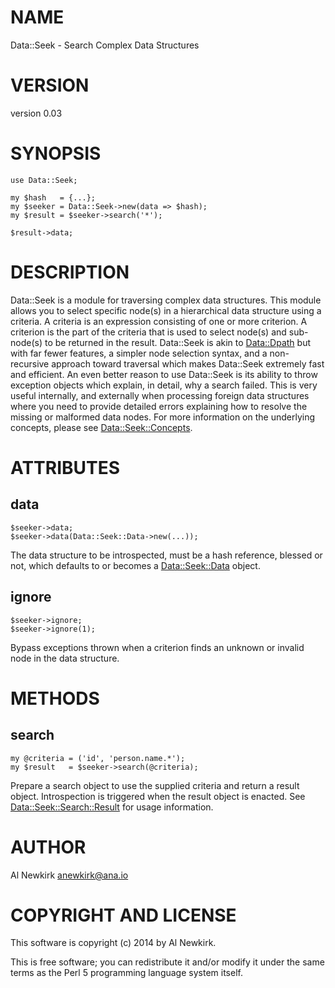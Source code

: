 # NAME

Data::Seek - Search Complex Data Structures

# VERSION

version 0.03

# SYNOPSIS

    use Data::Seek;

    my $hash   = {...};
    my $seeker = Data::Seek->new(data => $hash);
    my $result = $seeker->search('*');

    $result->data;

# DESCRIPTION

Data::Seek is a module for traversing complex data structures. This module
allows you to select specific node(s) in a hierarchical data structure using a
criteria. A criteria is an expression consisting of one or more criterion. A
criterion is the part of the criteria that is used to select node(s) and
sub-node(s) to be returned in the result. Data::Seek is akin to [Data::Dpath](http://search.cpan.org/perldoc?Data::Dpath)
but with far fewer features, a simpler node selection syntax, and a
non-recursive approach toward traversal which makes Data::Seek extremely fast
and efficient. An even better reason to use Data::Seek is its ability to throw
exception objects which explain, in detail, why a search failed. This is very
useful internally, and externally when processing foreign data structures where
you need to provide detailed errors explaining how to resolve the missing or
malformed data nodes. For more information on the underlying concepts, please
see [Data::Seek::Concepts](http://search.cpan.org/perldoc?Data::Seek::Concepts).

# ATTRIBUTES

## data

    $seeker->data;
    $seeker->data(Data::Seek::Data->new(...));

The data structure to be introspected, must be a hash reference, blessed or not,
which defaults to or becomes a [Data::Seek::Data](http://search.cpan.org/perldoc?Data::Seek::Data) object.

## ignore

    $seeker->ignore;
    $seeker->ignore(1);

Bypass exceptions thrown when a criterion finds an unknown or invalid node in
the data structure.

# METHODS

## search

    my @criteria = ('id', 'person.name.*');
    my $result   = $seeker->search(@criteria);

Prepare a search object to use the supplied criteria and return a result
object. Introspection is triggered when the result object is enacted. See
[Data::Seek::Search::Result](http://search.cpan.org/perldoc?Data::Seek::Search::Result) for usage information.

# AUTHOR

Al Newkirk <anewkirk@ana.io>

# COPYRIGHT AND LICENSE

This software is copyright (c) 2014 by Al Newkirk.

This is free software; you can redistribute it and/or modify it under
the same terms as the Perl 5 programming language system itself.

